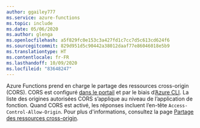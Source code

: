 ```yaml
---
author: ggailey777
ms.service: azure-functions
ms.topic: include
ms.date: 05/06/2020
ms.author: glenga
ms.openlocfilehash: a5f829fc0e153c3a427fd1c7cc7d5c613cd624f6
ms.sourcegitcommit: 829d951d5c90442a38012daaf77e86046018e5b9
ms.translationtype: HT
ms.contentlocale: fr-FR
ms.lasthandoff: 10/09/2020
ms.locfileid: "83648247"
---
```

Azure Functions prend en charge le partage des ressources cross-origin (CORS). CORS est configuré [dans le portail](../articles/azure-functions/functions-how-to-use-azure-function-app-settings.md#cors) et par le biais d’[Azure CLI](/cli/azure/functionapp/cors). La liste des origines autorisées CORS s’applique au niveau de l’application de fonction. Quand CORS est activé, les réponses incluent l’en-tête `Access-Control-Allow-Origin`. Pour plus d'informations, consultez la page [Partage des ressources cross-origin](../articles/azure-functions/functions-how-to-use-azure-function-app-settings.md#cors). 